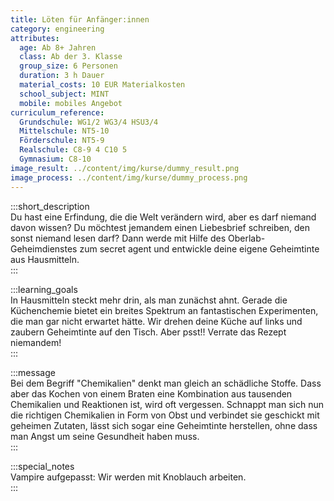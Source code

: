 ```yaml
---
title: Löten für Anfänger:innen
category: engineering
attributes:
  age: Ab 8+ Jahren
  class: Ab der 3. Klasse
  group_size: 6 Personen
  duration: 3 h Dauer
  material_costs: 10 EUR Materialkosten
  school_subject: MINT
  mobile: mobiles Angebot
curriculum_reference:
  Grundschule: WG1/2 WG3/4 HSU3/4  
  Mittelschule: NT5-10
  Förderschule: NT5-9   
  Realschule: C8-9 4 C10 5
  Gymnasium: C8-10
image_result: ../content/img/kurse/dummy_result.png
image_process: ../content/img/kurse/dummy_process.png
---
```

:::short_description  
Du hast eine Erfindung, die die Welt verändern wird, aber es darf niemand davon wissen? Du möchtest jemandem einen Liebesbrief schreiben, den sonst niemand lesen darf? Dann werde mit Hilfe des Oberlab-Geheimdienstes zum secret agent und entwickle deine eigene Geheimtinte aus Hausmitteln.          
:::

:::learning_goals  
In Hausmitteln steckt mehr drin, als man zunächst ahnt. Gerade die Küchenchemie bietet ein breites Spektrum an fantastischen Experimenten, die man gar nicht erwartet hätte. Wir drehen deine Küche auf links und zaubern Geheimtinte auf den Tisch. Aber psst!! Verrate das Rezept niemandem!                   
:::

:::message  
Bei dem Begriff "Chemikalien" denkt man gleich an schädliche Stoffe. Dass aber das Kochen von einem Braten eine Kombination aus tausenden Chemikalien und Reaktionen ist, wird oft vergessen. Schnappt man sich nun die richtigen Chemikalien in Form von Obst und verbindet sie geschickt mit geheimen Zutaten, lässt sich sogar eine Geheimtinte herstellen, ohne dass man Angst um seine Gesundheit haben muss.     
:::  

:::special_notes  
Vampire aufgepasst: Wir werden mit Knoblauch arbeiten.     
:::
